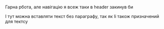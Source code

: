 Гарна рбота, але навігацію я всеж таки в header закинув би



І тут можна вставляти текст без параграфу, так як li також призначений для тектсу

